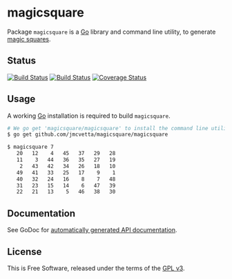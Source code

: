 magicsquare
===========

Package `magicsquare` is a [Go](http://golang.org) library and command line
utility, to generate [magic
squares](http://en.wikipedia.org/wiki/Magic_square).


## Status

[![Build Status](https://travis-ci.org/jmcvetta/magicsquare.png)](https://travis-ci.org/jmcvetta/magicsquare)
[![Build Status](https://drone.io/github.com/jmcvetta/magicsquare/status.png)](https://drone.io/github.com/jmcvetta/magicsquare/latest)
[![Coverage Status](https://coveralls.io/repos/jmcvetta/magicsquare/badge.png)](https://coveralls.io/r/jmcvetta/magicsquare)


## Usage

A working [Go](http://golang.org) installation is required to build `magicsquare`.

```bash
# We go get 'magicsquare/magicsquare' to install the command line utility
$ go get github.com/jmcvetta/magicsquare/magicsquare

$ magicsquare 7
   20   12    4   45   37   29   28
   11    3   44   36   35   27   19
    2   43   42   34   26   18   10
   49   41   33   25   17    9    1
   40   32   24   16    8    7   48
   31   23   15   14    6   47   39
   22   21   13    5   46   38   30

```

## Documentation

See GoDoc for [automatically generated API
documentation](http://godoc.org/github.com/jmcvetta/magicsquare).


## License

This is Free Software, released under the terms of the [GPL
v3](http://www.gnu.org/copyleft/gpl.html).
